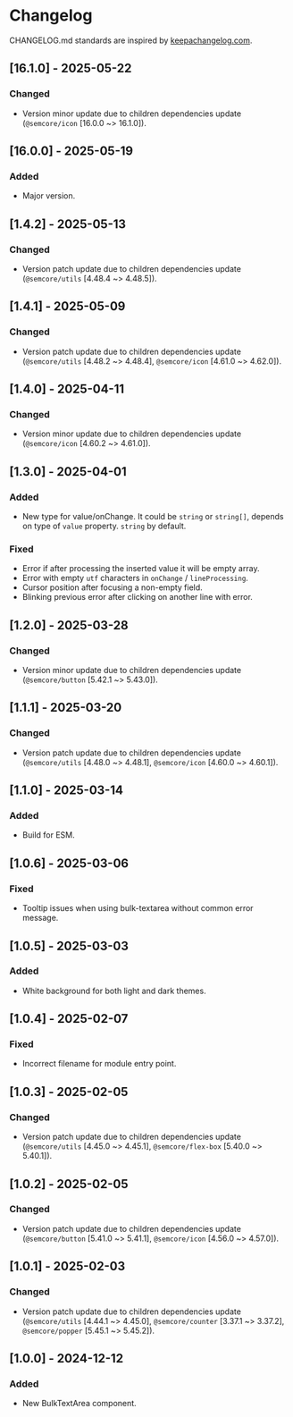 # Changelog

CHANGELOG.md standards are inspired by [keepachangelog.com](https://keepachangelog.com/en/1.0.0/).

## [16.1.0] - 2025-05-22

### Changed

- Version minor update due to children dependencies update (`@semcore/icon` [16.0.0 ~> 16.1.0]).

## [16.0.0] - 2025-05-19

### Added

- Major version.

## [1.4.2] - 2025-05-13

### Changed

- Version patch update due to children dependencies update (`@semcore/utils` [4.48.4 ~> 4.48.5]).

## [1.4.1] - 2025-05-09

### Changed

- Version patch update due to children dependencies update (`@semcore/utils` [4.48.2 ~> 4.48.4], `@semcore/icon` [4.61.0 ~> 4.62.0]).

## [1.4.0] - 2025-04-11

### Changed

- Version minor update due to children dependencies update (`@semcore/icon` [4.60.2 ~> 4.61.0]).

## [1.3.0] - 2025-04-01

### Added

- New type for value/onChange. It could be `string` or `string[]`, depends on type of `value` property. `string` by default.

### Fixed

- Error if after processing the inserted value it will be empty array.
- Error with empty `utf` characters in `onChange` / `lineProcessing`.
- Cursor position after focusing a non-empty field.
- Blinking previous error after clicking on another line with error.

## [1.2.0] - 2025-03-28

### Changed

- Version minor update due to children dependencies update (`@semcore/button` [5.42.1 ~> 5.43.0]).

## [1.1.1] - 2025-03-20

### Changed

- Version patch update due to children dependencies update (`@semcore/utils` [4.48.0 ~> 4.48.1], `@semcore/icon` [4.60.0 ~> 4.60.1]).

## [1.1.0] - 2025-03-14

### Added

- Build for ESM.

## [1.0.6] - 2025-03-06

### Fixed

- Tooltip issues when using bulk-textarea without common error message.

## [1.0.5] - 2025-03-03

### Added

- White background for both light and dark themes.

## [1.0.4] - 2025-02-07

### Fixed

- Incorrect filename for module entry point.

## [1.0.3] - 2025-02-05

### Changed

- Version patch update due to children dependencies update (`@semcore/utils` [4.45.0 ~> 4.45.1], `@semcore/flex-box` [5.40.0 ~> 5.40.1]).

## [1.0.2] - 2025-02-05

### Changed

- Version patch update due to children dependencies update (`@semcore/button` [5.41.0 ~> 5.41.1], `@semcore/icon` [4.56.0 ~> 4.57.0]).

## [1.0.1] - 2025-02-03

### Changed

- Version patch update due to children dependencies update (`@semcore/utils` [4.44.1 ~> 4.45.0], `@semcore/counter` [3.37.1 ~> 3.37.2], `@semcore/popper` [5.45.1 ~> 5.45.2]).

## [1.0.0] - 2024-12-12

### Added

- New BulkTextArea component.
